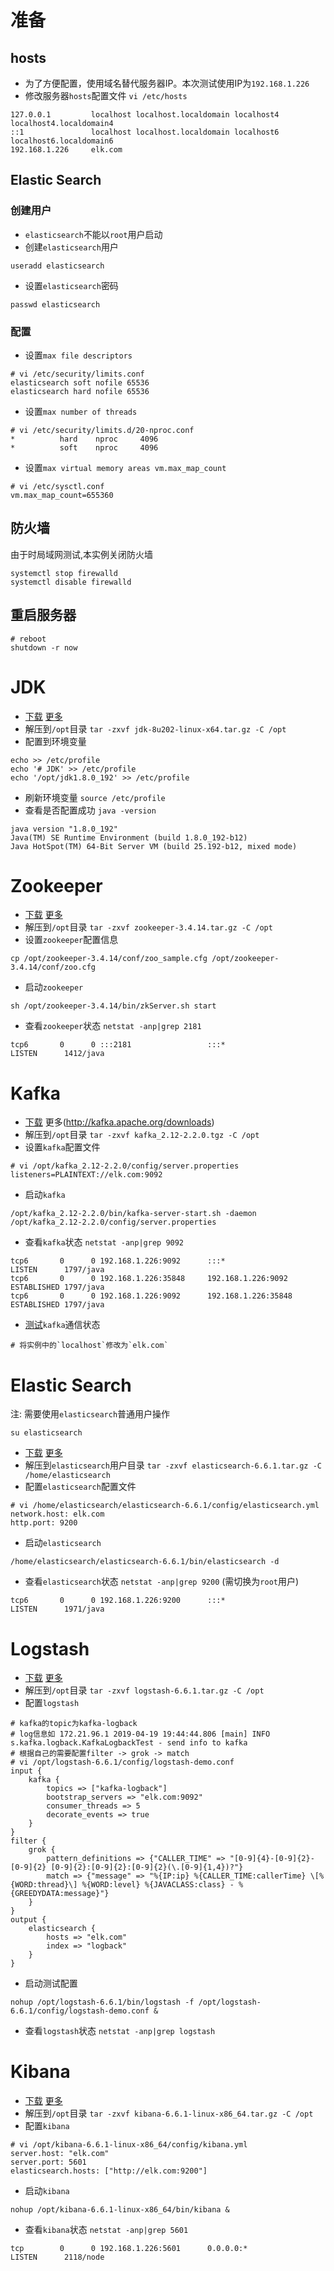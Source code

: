 # 准备

## hosts

+ 为了方便配置，使用域名替代服务器IP。本次测试使用IP为`192.168.1.226`
+ 修改服务器`hosts`配置文件 `vi /etc/hosts`
```
127.0.0.1         localhost localhost.localdomain localhost4 localhost4.localdomain4
::1               localhost localhost.localdomain localhost6 localhost6.localdomain6
192.168.1.226     elk.com
```

## Elastic Search

### 创建用户
+ `elasticsearch`不能以`root`用户启动
+ 创建`elasticsearch`用户
```
useradd elasticsearch
```
+ 设置`elasticsearch`密码
```
passwd elasticsearch
```

### 配置
+ 设置`max file descriptors`
```
# vi /etc/security/limits.conf
elasticsearch soft nofile 65536
elasticsearch hard nofile 65536
```
+ 设置`max number of threads`
```
# vi /etc/security/limits.d/20-nproc.conf
*          hard    nproc     4096
*          soft    nproc     4096
```
+ 设置`max virtual memory areas vm.max_map_count`
```
# vi /etc/sysctl.conf 
vm.max_map_count=655360
```

## 防火墙

由于时局域网测试,本实例关闭防火墙
```
systemctl stop firewalld
systemctl disable firewalld
```

## 重启服务器
```
# reboot
shutdown -r now
```

# JDK

+ [下载](https://download.oracle.com/otn/java/jdk/8u202-b08/1961070e4c9b4e26a04e7f5a083f551e/jdk-8u202-linux-x64.tar.gz) [更多](https://www.oracle.com/technetwork/java/javase/downloads/index.html)
+ 解压到`/opt`目录 `tar -zxvf jdk-8u202-linux-x64.tar.gz -C /opt`
+ 配置到环境变量
```
echo >> /etc/profile
echo '# JDK' >> /etc/profile
echo '/opt/jdk1.8.0_192' >> /etc/profile
```
+ 刷新环境变量 `source /etc/profile`
+ 查看是否配置成功 `java -version`
```
java version "1.8.0_192"
Java(TM) SE Runtime Environment (build 1.8.0_192-b12)
Java HotSpot(TM) 64-Bit Server VM (build 25.192-b12, mixed mode)
```

# Zookeeper

+ [下载](https://mirrors.tuna.tsinghua.edu.cn/apache/zookeeper/stable/zookeeper-3.4.14.tar.gz) [更多](https://www.apache.org/dyn/closer.cgi/zookeeper/)
+ 解压到`/opt`目录 `tar -zxvf zookeeper-3.4.14.tar.gz -C /opt`
+ 设置`zookeeper`配置信息
```
cp /opt/zookeeper-3.4.14/conf/zoo_sample.cfg /opt/zookeeper-3.4.14/conf/zoo.cfg
```
+ 启动`zookeeper`
```
sh /opt/zookeeper-3.4.14/bin/zkServer.sh start
```
+ 查看`zookeeper`状态 `netstat -anp|grep 2181`
```
tcp6       0      0 :::2181                 :::*                    LISTEN      1412/java 
```

# Kafka

+ [下载](http://mirrors.tuna.tsinghua.edu.cn/apache/kafka/2.2.0/kafka_2.12-2.2.0.tgz) 更多(http://kafka.apache.org/downloads)
+ 解压到`/opt`目录 `tar -zxvf kafka_2.12-2.2.0.tgz -C /opt`
+ 设置`kafka`配置文件
```
# vi /opt/kafka_2.12-2.2.0/config/server.properties
listeners=PLAINTEXT://elk.com:9092

```
+ 启动`kafka`
```
/opt/kafka_2.12-2.2.0/bin/kafka-server-start.sh -daemon /opt/kafka_2.12-2.2.0/config/server.properties
```
+ 查看`kafka`状态 `netstat -anp|grep 9092`
```
tcp6       0      0 192.168.1.226:9092      :::*                    LISTEN      1797/java           
tcp6       0      0 192.168.1.226:35848     192.168.1.226:9092      ESTABLISHED 1797/java           
tcp6       0      0 192.168.1.226:9092      192.168.1.226:35848     ESTABLISHED 1797/java
```
+ [测试](http://kafka.apache.org/quickstart)`kafka`通信状态
```
# 将实例中的`localhost`修改为`elk.com`
```

# Elastic Search

注: 需要使用`elasticsearch`普通用户操作 <br />
```
su elasticsearch
```

+ [下载](https://artifacts.elastic.co/downloads/elasticsearch/elasticsearch-6.6.1.tar.gz) [更多](https://www.elastic.co/cn/downloads/elasticsearch)
+ 解压到`elasticsearch`用户目录 `tar -zxvf elasticsearch-6.6.1.tar.gz -C /home/elasticsearch`
+ 配置`elasticsearch`配置文件
```
# vi /home/elasticsearch/elasticsearch-6.6.1/config/elasticsearch.yml
network.host: elk.com
http.port: 9200
```
+ 启动`elasticsearch`
```
/home/elasticsearch/elasticsearch-6.6.1/bin/elasticsearch -d
```
+ 查看`elasticsearch`状态 `netstat -anp|grep 9200` (需切换为`root`用户)
```
tcp6       0      0 192.168.1.226:9200      :::*                    LISTEN      1971/java 
```

# Logstash

+ [下载](https://artifacts.elastic.co/downloads/logstash/logstash-6.6.1.tar.gz) [更多](https://www.elastic.co/cn/downloads/logstash)
+ 解压到`/opt`目录 `tar -zxvf logstash-6.6.1.tar.gz -C /opt`
+ 配置`logstash`
```
# kafka的topic为kafka-logback
# log信息如 172.21.96.1 2019-04-19 19:44:44.806 [main] INFO s.kafka.logback.KafkaLogbackTest - send info to kafka
# 根据自己的需要配置filter -> grok -> match
# vi /opt/logstash-6.6.1/config/logstash-demo.conf
input {
    kafka {
        topics => ["kafka-logback"]
        bootstrap_servers => "elk.com:9092"
        consumer_threads => 5
        decorate_events => true
    }
}
filter {
    grok {
        pattern_definitions => {"CALLER_TIME" => "[0-9]{4}-[0-9]{2}-[0-9]{2} [0-9]{2}:[0-9]{2}:[0-9]{2}(\.[0-9]{1,4})?"}
        match => {"message" => "%{IP:ip} %{CALLER_TIME:callerTime} \[%{WORD:thread}\] %{WORD:level} %{JAVACLASS:class} - %{GREEDYDATA:message}"}
    }
}
output {  
    elasticsearch {  
        hosts => "elk.com"
        index => "logback"
    } 
}
```
+ 启动测试配置
```
nohup /opt/logstash-6.6.1/bin/logstash -f /opt/logstash-6.6.1/config/logstash-demo.conf &
```
+ 查看`logstash`状态 `netstat -anp|grep logstash`

# Kibana

+ [下载](https://artifacts.elastic.co/downloads/kibana/kibana-6.6.1-linux-x86_64.tar.gz) [更多](https://www.elastic.co/cn/downloads/kibana)
+ 解压到`/opt`目录 `tar -zxvf kibana-6.6.1-linux-x86_64.tar.gz -C /opt`
+ 配置`kibana`
```
# vi /opt/kibana-6.6.1-linux-x86_64/config/kibana.yml
server.host: "elk.com"
server.port: 5601
elasticsearch.hosts: ["http://elk.com:9200"]
```
+ 启动`kibana` 
```
nohup /opt/kibana-6.6.1-linux-x86_64/bin/kibana &
```
+ 查看`kibana`状态 `netstat -anp|grep 5601`
```
tcp        0      0 192.168.1.226:5601      0.0.0.0:*               LISTEN      2118/node 
```